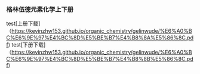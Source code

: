 ### 格林伍德元素化学上下册
test[上册下载]（https://kevinzhw153.github.io/organic_chemistry/gelinwude/%E6%A0%BC%E6%9E%97%E4%BC%8D%E5%BE%B7%E4%B8%8A%E5%86%8C.pdf)
test[下册下载]（https://kevinzhw153.github.io/organic_chemistry/gelinwude/%E6%A0%BC%E6%9E%97%E4%BC%8D%E5%BE%B7%E4%B8%8B%E5%86%8C.pdf)
